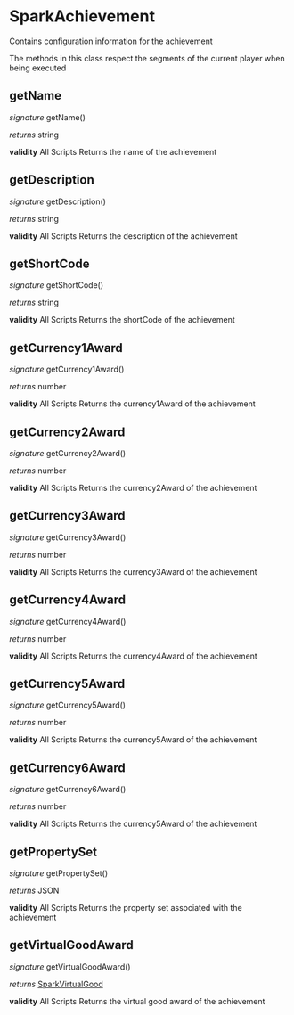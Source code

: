 # SparkAchievement

Contains configuration information for the achievement

The methods in this class respect the segments of the current player when being executed


## getName
_signature_ getName()</p>
_returns_ string</p>
<b>validity</b> All Scripts
Returns the name of the achievement

## getDescription
_signature_ getDescription()</p>
_returns_ string</p>
<b>validity</b> All Scripts
Returns the description of the achievement

## getShortCode
_signature_ getShortCode()</p>
_returns_ string</p>
<b>validity</b> All Scripts
Returns the shortCode of the achievement

## getCurrency1Award
_signature_ getCurrency1Award()</p>
_returns_ number</p>
<b>validity</b> All Scripts
Returns the currency1Award of the achievement

## getCurrency2Award
_signature_ getCurrency2Award()</p>
_returns_ number</p>
<b>validity</b> All Scripts
Returns the currency2Award of the achievement

## getCurrency3Award
_signature_ getCurrency3Award()</p>
_returns_ number</p>
<b>validity</b> All Scripts
Returns the currency3Award of the achievement

## getCurrency4Award
_signature_ getCurrency4Award()</p>
_returns_ number</p>
<b>validity</b> All Scripts
Returns the currency4Award of the achievement

## getCurrency5Award
_signature_ getCurrency5Award()</p>
_returns_ number</p>
<b>validity</b> All Scripts
Returns the currency5Award of the achievement

## getCurrency6Award
_signature_ getCurrency6Award()</p>
_returns_ number</p>
<b>validity</b> All Scripts
Returns the currency5Award of the achievement

## getPropertySet
_signature_ getPropertySet()</p>
_returns_ JSON</p>
<b>validity</b> All Scripts
Returns the property set associated with the achievement

## getVirtualGoodAward
_signature_ getVirtualGoodAward()</p>
_returns_ [SparkVirtualGood](../Misc/SparkVirtualGood.md)</p>
<b>validity</b> All Scripts
Returns the virtual good award of the achievement

